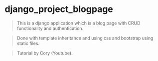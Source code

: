 # django_project_blogpage

> This is a django application which is a blog page with CRUD functionality and authentication. 

> Done with template inheritance and using css and bootstrap using static files. 

> Tutorial by Cory (Youtube).  
